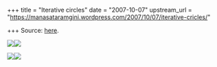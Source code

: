 +++
title = "Iterative circles"
date = "2007-10-07"
upstream_url = "https://manasataramgini.wordpress.com/2007/10/07/iterative-cricles/"

+++
Source: [here](https://manasataramgini.wordpress.com/2007/10/07/iterative-cricles/).



[![](https://i2.wp.com/bp0.blogger.com/_ZhvcTTaaD_4/Rwju9EaSUfI/AAAAAAAAAO0/pjScGMH0DJs/s320/2cauli.png)](http://bp0.blogger.com/_ZhvcTTaaD_4/Rwju9EaSUfI/AAAAAAAAAO0/pjScGMH0DJs/s1600-h/2cauli.png)[![](https://i0.wp.com/bp2.blogger.com/_ZhvcTTaaD_4/Rwju9kaSUgI/AAAAAAAAAO8/5Kvh00dfL4Q/s320/3spir1.png)](http://bp2.blogger.com/_ZhvcTTaaD_4/Rwju9kaSUgI/AAAAAAAAAO8/5Kvh00dfL4Q/s1600-h/3spir1.png)

[![](https://i0.wp.com/bp0.blogger.com/_ZhvcTTaaD_4/Rwju-EaSUhI/AAAAAAAAAPE/irVxSVA5kiw/s320/mat.png)](http://bp0.blogger.com/_ZhvcTTaaD_4/Rwju-EaSUhI/AAAAAAAAAPE/irVxSVA5kiw/s1600-h/mat.png)[![](https://i2.wp.com/bp2.blogger.com/_ZhvcTTaaD_4/Rwju-kaSUiI/AAAAAAAAAPM/0g985PxrFZQ/s320/tetra.png)](http://bp2.blogger.com/_ZhvcTTaaD_4/Rwju-kaSUiI/AAAAAAAAAPM/0g985PxrFZQ/s1600-h/tetra.png)

